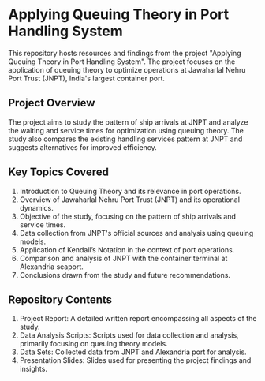 # Applying Queuing Theory in Port Handling System
This repository hosts resources and findings from the project "Applying Queuing Theory in Port Handling System". The project focuses on the application of queuing theory to optimize operations at Jawaharlal Nehru Port Trust (JNPT), India's largest container port.

## Project Overview
The project aims to study the pattern of ship arrivals at JNPT and analyze the waiting and service times for optimization using queuing theory. The study also compares the existing handling services pattern at JNPT and suggests alternatives for improved efficiency.

## Key Topics Covered
1. Introduction to Queuing Theory and its relevance in port operations.
2. Overview of Jawaharlal Nehru Port Trust (JNPT) and its operational dynamics.
3. Objective of the study, focusing on the pattern of ship arrivals and service times.
4. Data collection from JNPT's official sources and analysis using queuing models.
5. Application of Kendall’s Notation in the context of port operations.
6. Comparison and analysis of JNPT with the container terminal at Alexandria seaport.
7. Conclusions drawn from the study and future recommendations.

## Repository Contents
1. Project Report: A detailed written report encompassing all aspects of the study.
2. Data Analysis Scripts: Scripts used for data collection and analysis, primarily focusing on queuing theory models.
3. Data Sets: Collected data from JNPT and Alexandria port for analysis.
4. Presentation Slides: Slides used for presenting the project findings and insights.